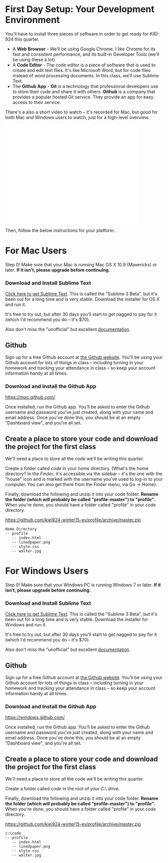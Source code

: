 # First Day Setup: Your Development Environment

You'll have to install three pieces of software in order to get ready for KIEI-924 this quarter.

- A **Web Browser** - We'll be using Google Chrome. I like Chrome for its fast and consistent performance, and its built-in Developer Tools (we'll be using these a lot).
- A **Code Editor** - The code editor is a piece of software that is used to create and edit text files. It's like Microsoft Word, but for code files instead of word processing documents. In this class, we'll use Sublime Text.
- The **Github App** - **Git** is a technology that professional developers use to store their code and share it with others. **Github** is a company that provides a popular hosted Git service. They provide an app for easy access to their service.

There's a also a short video to watch – it's recorded for Mac, but good for both Mac and Windows users to watch, just for a high-level overview.

<iframe width="420" height="315" src="//www.youtube.com/embed/xTICpdoNXmo" frameborder="0" allowfullscreen></iframe>

Then, follow the below instructions for your platform. 

# For Mac Users

Step 0! Make sure that your Mac is running Mac OS X 10.9 (Mavericks) or later. **If it isn't, please upgrade before continuing.**

### Download and Install Sublime Text

[Click here to get Sublime Text](http://www.sublimetext.com/3). This is called the "Sublime 3 Beta", but it's been out for a long time and is very stable. Download the installer for OS X and run it.

It's free to try out, but after 30 days you'll start to get nagged to pay for it (which I'd recommend you do – it's $70).

Also don't miss the "unofficial" but excellent [documentation](http://docs.sublimetext.info/en/latest/index.html).

## Github

Sign up for a free Github account at [the Github website](https://github.com/). You'll be using your Github account for lots of things in class – including turning in your homework and tracking your attendance in class – so keep your account information handy at all times.

### Download and Install the Github App

https://mac.github.com/

Once installed, run the Github app. You'll be asked to enter the Github username and password you've just created, along with your name and email address. Once you've done this, you should be at an empty "Dashboard view", and you're all set.

## Create a place to store your code and download the project for the first class

We'll need a place to store all the code we'll be writing this quarter.

Create a folder called *code* in your home directory. (What's the home directory? In the *Finder*, it's accessible via the sidebar – it's the one with the "house" icon and is marked with the username you've used to log-in to your computer. You can also get there from the Finder menu, via Go -> Home).

Finally, download the following and unzip it into your code folder. **Rename the folder (which will probably be called "profile-master") to "profile".** When you're done, you should have a folder called "profile" in your *code* directory.

https://github.com/kiei924-winter15-ev/profile/archive/master.zip

    Home Directory
    -- profile
       -- index.html
       -- linedpaper.png
       -- style.css
       -- walter.jpg

# For Windows Users
 
Step 0! Make sure that your Windows PC is running Windows 7 or later. **If it isn't, please upgrade before continuing.**
 
### Download and Install Sublime Text
 
[Click here to get Sublime Text](http://www.sublimetext.com/3). This is called the "Sublime 3 Beta", but it's been out for a long time and is very stable. Download the installer for Windows and run it.
 
It's free to try out, but after 30 days you'll start to get nagged to pay for it (which I'd recommend you do – it's $70).
 
Also don't miss the "unofficial" but excellent [documentation](http://docs.sublimetext.info/en/latest/index.html).
 
## Github

Sign up for a free Github account at [the Github website](https://github.com/). You'll be using your Github account for lots of things in class – including turning in your homework and tracking your attendance in class – so keep your account information handy at all times.
 
### Download and Install the Github App
 
https://windows.github.com/
 
Once installed, run the Github app. You'll be asked to enter the Github username and password you've just created, along with your name and email address. Once you've done this, you should be at an empty "Dashboard view", and you're all set.
 
## Create a place to store your code and download the project for the first class
 
We'll need a place to store all the code we'll be writing this quarter.
 
Create a folder called *code* in the root of your C:\ drive.
 
Finally, download the following and unzip it into your code folder. **Rename the folder (which will probably be called "profile-master") to "profile".** When you're done, you should have a folder called "profile" in your *code* directory.
 
https://github.com/kiei924-winter15-ev/profile/archive/master.zip

    c:\code
    -- profile
       -- index.html
       -- linedpaper.png
       -- style.css
       -- walter.jpg



